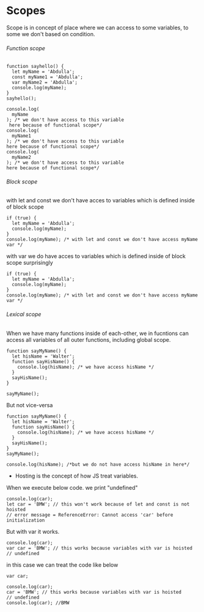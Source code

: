 # Scopes

Scope is in concept of place where we can access to some variables, to some we don't
based on condition.

###### Function scope

```
function sayhello() {
  let myName = 'Abdulla';
  const myName1 = 'Abdulla';
  var myName2 = 'Abdulla';
  console.log(myName);
}
sayhello();

console.log(
  myName
); /* we don't have access to this variable
 here because of functional scope*/
console.log(
  myName1
); /* we don't have access to this variable
here because of functional scope*/
console.log(
  myName2
); /* we don't have access to this variable
here because of functional scope*/
```

###### Block scope

with let and const we don't have acces to variables which is defined inside of block scope

```
if (true) {
  let myName = 'Abdulla';
  console.log(myName);
}
console.log(myName); /* with let and const we don't have access myName var */
```

with var we do have acces to variables which is defined inside of block scope surprisingly

```
if (true) {
  let myName = 'Abdulla';
  console.log(myName);
}
console.log(myName); /* with let and const we don't have access myName var */
```

###### Lexical scope

When we have many functions inside of each-other, we in fucntions can access all variables of all outer functions, including global scope.

```
function sayMyName() {
  let hisName = 'Walter';
  function sayHisName() {
    console.log(hisName); /* we have access hisName */
  }
  sayHisName();
}

sayMyName();

```

But not vice-versa

```
function sayMyName() {
  let hisName = 'Walter';
  function sayHisName() {
    console.log(hisName); /* we have access hisName */
  }
  sayHisName();
}
sayMyName();

console.log(hisName); /*but we do not have access hisName in here*/

```

- Hosting is the concept of how JS treat variables.

When we execute below code. we print "undefined"

```
console.log(car);
let car = 'BMW'; // this won't work because of let and const is not hoisted
// error message = ReferenceError: Cannot access 'car' before initialization

```

But with var it works.

```
console.log(car);
var car = 'BMW'; // this works because variables with var is hoisted
// undefined

```

in this case we can treat the code like below

```
var car;

console.log(car);
car = 'BMW'; // this works because variables with var is hoisted
// undefined
console.log(car); //BMW
```
